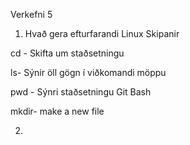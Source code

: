 Verkefni 5

1. Hvað gera efturfarandi Linux Skipanir

cd - 
Skifta um staðsetningu

ls-
Sýnir öll gögn í viðkomandi möppu

pwd -
Sýnri staðsetningu Git Bash

mkdir-
make a new file

2. 
